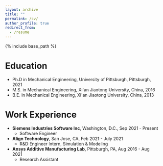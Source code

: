 ```yaml
---
layout: archive
title: ""
permalink: /cv/
author_profile: true
redirect_from:
  - /resume
---
```


{% include base_path %}

Education
======
* Ph.D in Mechanical Engineering, University of Pittsburgh, Pittsburgh, 2021
* M.S. in Mechanical Engineering, Xi'an Jiaotong University, China, 2016
* B.E. in Mechanical Engineering, Xi'an Jiaotong University, China, 2013

Work Experience
======
- **Siemens Industries Software Inc**, Washington, D.C., Sep 2021 - Present
  * Software Engineer
- **Align Technology**, San Jose, CA,  Feb 2021 - July 2021
  * R&D Engineer Intern, Simulation & Modeling
- **Ansys Additive Manufacturing Lab**, Pittsburgh, PA,  Aug 2016 - Aug 2021
  * Research Assistant